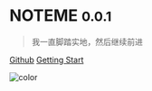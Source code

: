 <!-- _coverpage.md -->

# NOTEME <small>0.0.1</small>

> 我一直脚踏实地，然后继续前进


[Github](https://github.com/mouweng/noteme)
[Getting Start](http://wengyifan.wiki)

![color](#f0f0f0)